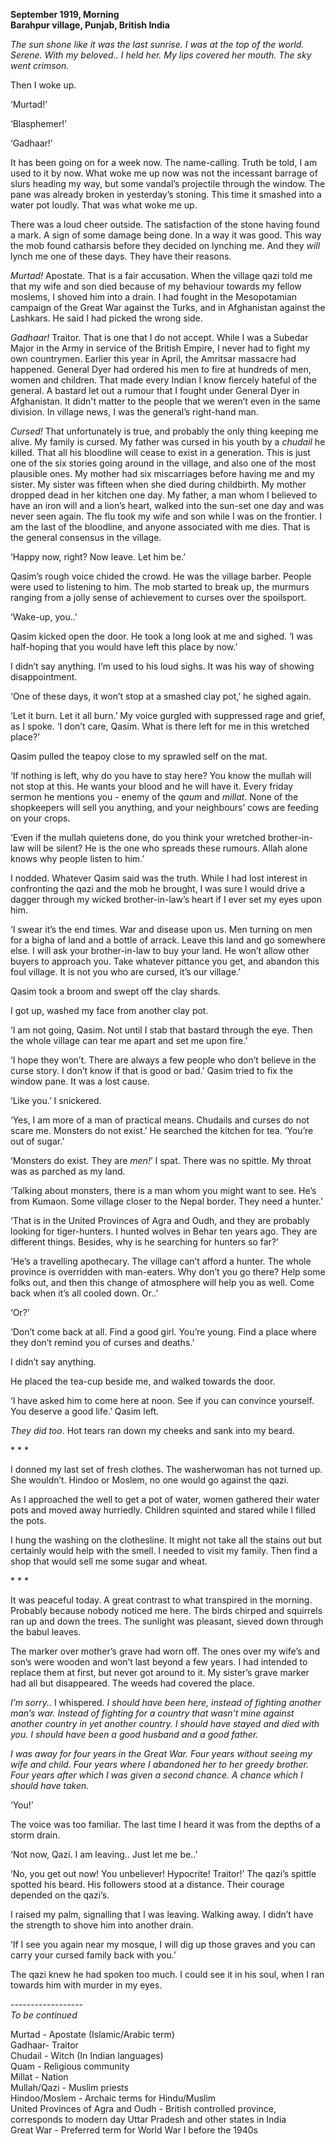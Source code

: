 **September 1919, Morning**  
**Barahpur village, Punjab, British India**



*The sun shone like it was the last sunrise. I was at the top of the world. Serene. With my beloved.. I held her. My lips covered her mouth. The sky went crimson.*

Then I woke up.



‘Murtad!’

‘Blasphemer!’

‘Gadhaar!’



It has been going on for a week now. The name-calling. Truth be told, I am used to it by now. What woke me up now was not the incessant barrage of slurs heading my way, but some vandal’s projectile through the window. The pane was already broken in yesterday’s stoning. This time it smashed into a water pot loudly. That was what woke me up.

There was a loud cheer outside. The satisfaction of the stone having found a mark. A sign of some damage being done. In a way it was good. This way the mob found catharsis before they decided on lynching me. And they *will* lynch me one of these days. They have their reasons. 

*Murtad!* Apostate. That is a fair accusation. When the village qazi told me that my wife and son died because of my behaviour towards my fellow moslems, I shoved him into a drain. I had fought in the Mesopotamian campaign of the Great War against the Turks, and in Afghanistan against the Lashkars. He said I had picked the wrong side.

*Gadhaar!* Traitor. That is one that I do not accept. While I was a Subedar Major in the Army in service of the British Empire, I never had to fight my own countrymen. Earlier this year in April, the Amritsar massacre had happened. General Dyer had ordered his men to fire at hundreds of men, women and children. That made every Indian I know fiercely hateful of the general. A bastard let out a rumour that I fought under General Dyer in Afghanistan. It didn't matter to the people that we weren’t even in the same division. In village news, I was the general’s right-hand man.

*Cursed!* That unfortunately is true, and probably the only thing keeping me alive. My family is cursed. My father was cursed in his youth by a *chudail* he killed. That all his bloodline will cease to exist in a generation. This is just one of the six stories going around in the village, and also one of the most plausible ones. My mother had six miscarriages before having me and my sister. My sister was fifteen when she died during childbirth. My mother dropped dead in her kitchen one day. My father, a man whom I believed to have an iron will and a lion’s heart, walked into the sun-set one day and was never seen again. The flu took my wife and son while I was on the frontier. I am the last of the bloodline, and anyone associated with me dies. That is the general consensus in the village.



‘Happy now, right? Now leave. Let him be.’ 

Qasim’s rough voice chided the crowd. He was the village barber. People were used to listening to him. The mob started to break up, the murmurs ranging from a jolly sense of achievement to curses over the spoilsport. 

‘Wake-up, you..’

Qasim kicked open the door. He took a long look at me and sighed. ‘I was half-hoping that you would have left this place by now.’

I didn’t say anything. I’m used to his loud sighs. It was his way of showing disappointment.

‘One of these days, it won’t stop at a smashed clay pot,’ he sighed again.

‘Let it burn. Let it all burn.’ My voice gurgled with suppressed rage and grief, as I spoke. ‘I don’t care, Qasim. What is there left for me in this wretched place?’



Qasim pulled the teapoy close to my sprawled self on the mat.

‘If nothing is left, why do you have to stay here? You know the mullah will not stop at this. He wants your blood and he will have it. Every friday sermon he mentions you - enemy of the *qaum* and *millat*. None of the shopkeepers will sell you anything, and your neighbours’ cows are feeding on your crops.

‘Even if the mullah quietens done, do you think your wretched brother-in-law will be silent? He is the one who spreads these rumours. Allah alone knows why people listen to him.’

I nodded. Whatever Qasim said was the truth. While I had lost interest in confronting the qazi and the mob he brought, I was sure I would drive a dagger through my wicked brother-in-law’s heart if I ever set my eyes upon him.



‘I swear it’s the end times. War and disease upon us. Men turning on men for a bigha of land and a bottle of arrack. Leave this land and go somewhere else. I will ask your brother-in-law to buy your land. He won’t allow other buyers to approach you. Take whatever pittance you get, and abandon this foul village. It is not you who are cursed, it’s our village.’

Qasim took a broom and swept off the clay shards.

I got up, washed my face from another clay pot.

‘I am not going, Qasim. Not until I stab that bastard through the eye. Then the whole village can tear me apart and set me upon fire.’

‘I hope they won’t. There are always a few people who don’t believe in the curse story. I don’t know if that is good or bad.’ Qasim tried to fix the window pane. It was a lost cause.

‘Like you.’ I snickered.

‘Yes, I am more of a man of practical means. Chudails and curses do not scare me. Monsters do not exist.’ He searched the kitchen for tea. ‘You’re out of sugar.’

‘Monsters do exist. They are *men!*’ I spat. There was no spittle. My throat was as parched as my land.

‘Talking about monsters, there is a man whom you might want to see. He’s from Kumaon. Some village closer to the Nepal border. They need a hunter.’

‘That is in the United Provinces of Agra and Oudh, and they are probably looking for tiger-hunters. I hunted wolves in Behar ten years ago. They are different things. Besides, why is he searching for hunters so far?’

‘He’s a travelling apothecary. The village can’t afford a hunter. The whole province is overridden with man-eaters. Why don’t you go there? Help some folks out, and then this change of atmosphere will help you as well. Come back when it’s all cooled down. Or..’

‘Or?’

‘Don’t come back at all. Find a good girl. You’re young. Find a place where they don’t remind you of curses and deaths.’

I didn’t say anything.

He placed the tea-cup beside me, and walked towards the door. 

‘I have asked him to come here at noon. See if you can convince yourself. You deserve a good life.’ Qasim left.

*They did too*. Hot tears ran down my cheeks and sank into my beard.



\* \* \*

I donned my last set of fresh clothes. The washerwoman has not turned up. She wouldn’t. Hindoo or Moslem, no one would go against the qazi. 

As I approached the well to get a pot of water, women gathered their water pots and moved away hurriedly. Children squinted and stared while I filled the pots.

I hung the washing on the clothesline. It might not take all the stains out but certainly would help with the smell. I needed to visit my family. Then find a shop that would sell me some sugar and wheat.

\* \* \*



It was peaceful today. A great contrast to what transpired in the morning. Probably because nobody noticed me here. The birds chirped and squirrels ran up and down the trees. The sunlight was pleasant, sieved down through the babul leaves.

The marker over mother’s grave had worn off. The ones over my wife’s and son’s were wooden and won’t last beyond a few years. I had intended to replace them at first, but never got around to it. My sister’s grave marker had all but disappeared. The weeds had covered the place.

*I’m sorry..* I whispered. *I should have been here, instead of fighting another man’s war.* *Instead of fighting for a country that wasn’t mine against another country in yet another country. I should have stayed and died with you. I should have been a good husband and a good father.*

*I was away for four years in the Great War. Four years without seeing my wife and child. Four years where I abandoned her to her greedy brother. Four years after which I was given a second chance. A chance which I should have taken.*



‘You!’

The voice was too familiar. The last time I heard it was from the depths of a storm drain. 

‘Not now, Qazi. I am leaving.. Just let me be..’

‘No, you get out now! You unbeliever! Hypocrite! Traitor!’ The qazi’s spittle spotted his beard. His followers stood at a distance. Their courage depended on the qazi’s.

I raised my palm, signalling that I was leaving. Walking away. I didn’t have the strength to shove him into another drain.

‘If I see you again near my mosque, I will dig up those graves and you can carry your cursed family back with you.’

The qazi knew he had spoken too much. I could see it in his soul, when I ran towards him with murder in my eyes.

\------------------  
*To be continued*

Murtad - Apostate (Islamic/Arabic term)  
Gadhaar- Traitor  
Chudail - Witch (In Indian languages)  
Quam - Religious community  
Millat - Nation  
Mullah/Qazi - Muslim priests  
Hindoo/Moslem - Archaic terms for Hindu/Muslim  
United Provinces of Agra and Oudh - British controlled province, corresponds to modern day Uttar Pradesh and other states in India  
Great War - Preferred term for World War I before the 1940s  
